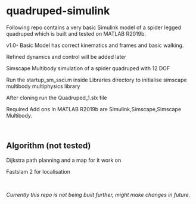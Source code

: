 # quadruped-simulink

Following repo contains a very basic Simulink model of a spider legged quadruped which is built and tested on MATLAB R2019b.

v1.0- Basic Model has correct kinematics and frames and basic walking.

Refined dynamics and control will be added later

Simscape Multibody simulation of a spider quadruped with 12 DOF

Run the startup_sm_ssci.m inside Libraries directory to initialise simscape multibody multiphysics library

After cloning run the Quadruped_1.slx file

Required Add ons in MATLAB R2019b are Simulink,Simscape,Simscape Multibody.

<br>

## Algorithm (not tested)

Dijkstra path planning and a map for it work on

Fastslam 2 for localisation

<br>

*Currently this repo is not being built further, might make changes in future.*